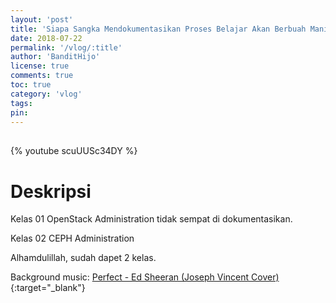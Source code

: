 ```yaml
---
layout: 'post'
title: 'Siapa Sangka Mendokumentasikan Proses Belajar Akan Berbuah Manis Pt. 3'
date: 2018-07-22
permalink: '/vlog/:title'
author: 'BanditHijo'
license: true
comments: true
toc: true
category: 'vlog'
tags:
pin:
---
```


<div style="margin-top:30px;"></div>

{% youtube scuUUSc34DY %}

# Deskripsi

Kelas 01 OpenStack Administration tidak sempat di dokumentasikan.

Kelas 02 CEPH Administration

Alhamdulillah, sudah dapet 2 kelas.

Background music:
[Perfect - Ed Sheeran (Joseph Vincent Cover)](https://youtu.be/qWVYmwNFn8M){:target="_blank"}

